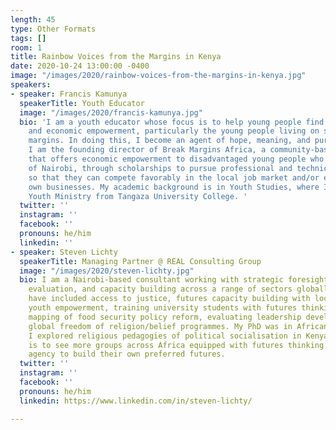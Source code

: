 ```yaml
---
length: 45
type: Other Formats
tags: []
room: 1
title: Rainbow Voices from the Margins in Kenya
date: 2020-10-24 13:00:00 -0400
image: "/images/2020/rainbow-voices-from-the-margins-in-kenya.jpg"
speakers:
- speaker: Francis Kamunya
  speakerTitle: Youth Educator
  image: "/images/2020/francis-kamunya.jpg"
  bio: 'I am a youth educator whose focus is to help young people find psychosocial
    and economic empowerment, particularly the young people living on social-economic
    margins. In doing this, I become an agent of hope, meaning, and purpose in life.
    I am the founding director of Break Margins Africa, a community-based organisation
    that offers economic empowerment to disadvantaged young people who hail from slums
    of Nairobi, through scholarships to pursue professional and technical training
    so that they can compete favorably in the local job market and/or establish their
    own businesses. My academic background is in Youth Studies, where I have a BA
    Youth Ministry from Tangaza University College. '
  twitter: ''
  instagram: ''
  facebook: ''
  pronouns: he/him
  linkedin: ''
- speaker: Steven Lichty
  speakerTitle: Managing Partner @ REAL Consulting Group
  image: "/images/2020/steven-lichty.jpg"
  bio: I am a Nairobi-based consultant working with strategic foresight, research,
    evaluation, and capacity building across a range of sectors globally. Projects
    have included access to justice, futures capacity building with local LGBTI groups,
    youth empowerment, training university students with futures thinking, systems
    mapping of food security policy reform, evaluating leadership development and
    global freedom of religion/belief programmes. My PhD was in African Studies, where
    I explored religious pedagogies of political socialisation in Kenya. My dream
    is to see more groups across Africa equipped with futures thinking and increased
    agency to build their own preferred futures.
  twitter: ''
  instagram: ''
  facebook: ''
  pronouns: he/him
  linkedin: https://www.linkedin.com/in/steven-lichty/

---
```

